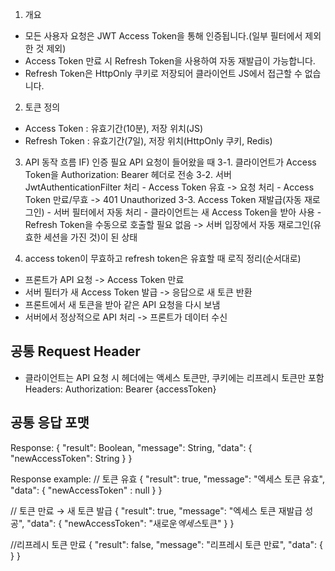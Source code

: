 1. 개요

- 모든 사용자 요청은 JWT Access Token을 통해 인증됩니다.(일부 필터에서 제외한 것 제외)
- Access Token 만료 시 Refresh Token을 사용하여 자동 재발급이 가능합니다.
- Refresh Token은 HttpOnly 쿠키로 저장되어 클라이언트 JS에서 접근할 수 없습니다.

2. 토큰 정의

- Access Token : 유효기간(10분), 저장 위치(JS)
- Refresh Token : 유효기간(7일), 저장 위치(HttpOnly 쿠키, Redis)

3. API 동작 흐름
   IF) 인증 필요 API 요청이 들어왔을 때
   3-1. 클라이언트가 Access Token을 Authorization: Bearer <AccessToken> 헤더로 전송
   3-2. 서버 JwtAuthenticationFilter 처리 - Access Token 유효 -> 요청 처리 - Access Token 만료/무효 -> 401 Unauthorized
   3-3. Access Token 재발급(자동 재로그인) - 서버 필터에서 자동 처리 - 클라이언트는 새 Access Token을 받아 사용 - Refresh Token을 수동으로 호출할 필요 없음
   -> 서버 입장에서 자동 재로그인(유효한 세션을 가진 것)이 된 상태

4. access token이 무효하고 refresh token은 유효할 때 로직 정리(순서대로)

- 프론트가 API 요청 -> Access Token 만료
- 서버 필터가 새 Access Token 발급 -> 응답으로 새 토큰 반환
- 프론트에서 새 토큰을 받아 같은 API 요청을 다시 보냄
- 서버에서 정상적으로 API 처리 -> 프론트가 데이터 수신

## 공통 Request Header

- 클라이언트는 API 요청 시 헤더에는 액세스 토큰만, 쿠키에는 리프레시 토큰만 포함
  Headers: Authorization: Bearer {accessToken}

## 공통 응답 포맷

Response:
{
"result": Boolean,
"message": String,
"data": {
"newAccessToken": String
}
}

Response example:
// 토큰 유효
{
"result": true,
"message": "엑세스 토큰 유효",
"data": {
"newAccessToken" : null
}
}

// 토큰 만료 → 새 토큰 발급
{
"result": true,
"message": "엑세스 토큰 재발급 성공",
"data": {
"newAccessToken": "새로운*엑세스*토큰"
}
}

//리프레시 토큰 만료
{
"result": false,
"message": "리프레시 토큰 만료",
"data": {
}
}
